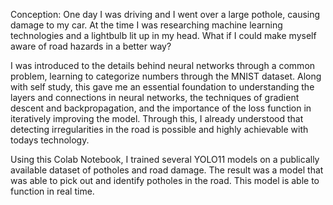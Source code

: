 Conception:
One day I was driving and I went over a large pothole, causing damage to my car. At the time I was researching machine learning technologies and a lightbulb lit up in my head. What if I could make myself aware of road hazards in a better way?

I was introduced to the details behind neural networks through a common problem, learning to categorize numbers through the MNIST dataset. Along with self study, this gave me an essential foundation to understanding the layers and connections in neural networks, the techniques of gradient descent and backpropagation, and the importance of the loss function in iteratively improving the model. Through this, I already understood that detecting irregularities in the road is possible and highly achievable with todays technology. 

Using this Colab Notebook, I trained several YOLO11 models on a publically available dataset of potholes and road damage. The result was a model that was able to pick out and identify potholes in the road. This model is able to function in real time.
